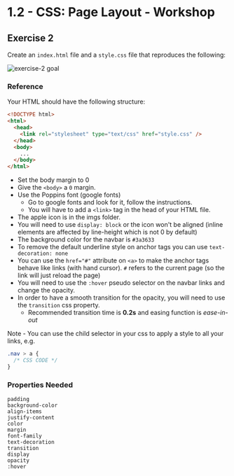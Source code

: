 # 1.2 - CSS: Page Layout - Workshop

## Exercise 2

Create an `index.html` file and a `style.css` file that reproduces the following:

![exercise-2 goal](../../__lecture/assets/ex-2-goal.gif)

### Reference

Your HTML should have the following structure:

```html
<!DOCTYPE html>
<html>
  <head>
    <link rel="stylesheet" type="text/css" href="style.css" />
  </head>
  <body>
    ...
  </body>
</html>
```

- Set the body margin to 0
- Give the `<body>` a `0` margin.
- Use the Poppins font (google fonts)
  - Go to google fonts and look for it, follow the instructions.
  - You will have to add a `<link>` tag in the head of your HTML file.
- The apple icon is in the imgs folder.
- You will need to use `display: block` or the icon won't be aligned (inline elements are affected by line-height which is not 0 by default)
- The background color for the navbar is `#3a3633`
- To remove the default underline style on anchor tags you can use `text-decoration: none`
- You can use the `href="#"` attribute on `<a>` to make the anchor tags behave like links (with hand cursor). `#` refers to the current page (so the link will just reload the page)
- You will need to use the `:hover` pseudo selector on the navbar links and change the opacity.
- In order to have a smooth transition for the opacity, you will need to use the `transition` css property.
  - Recommended transition time is **0.2s** and easing function is _ease-in-out_

Note - You can use the child selector in your css to apply a style to all your links, e.g.

```css
.nav > a {
  /* CSS CODE */
}
```

### Properties Needed

```
padding
background-color
align-items
justify-content
color
margin
font-family
text-decoration
transition
display
opacity
:hover
```
